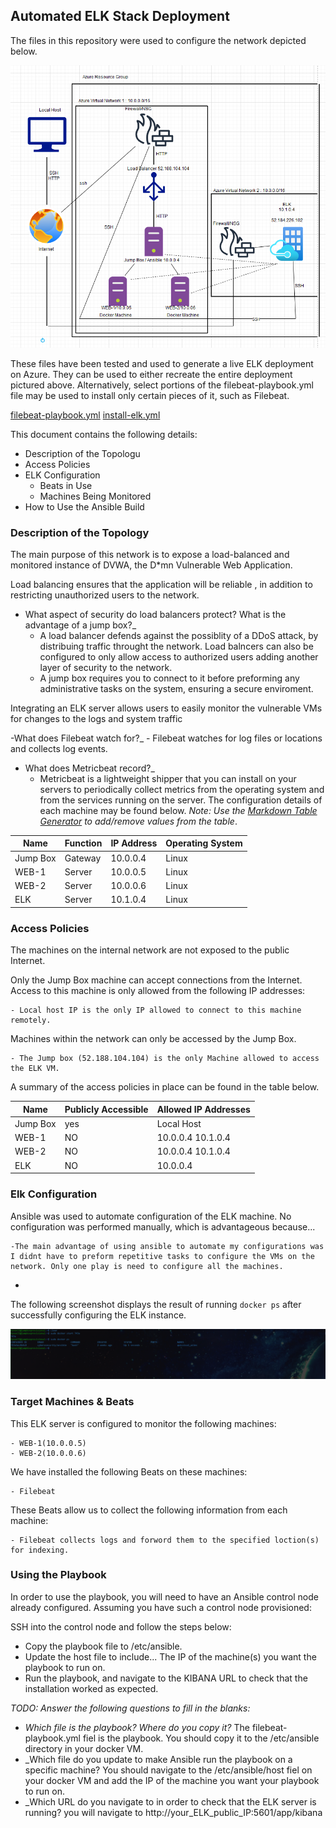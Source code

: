 ## Automated ELK Stack Deployment

The files in this repository were used to configure the network depicted below.

![TODO: Update the path with the name of your diagram](Images/azure_enviroment.png)

These files have been tested and used to generate a live ELK deployment on Azure. They can be used to either recreate the entire deployment pictured above. Alternatively, select portions of the filebeat-playbook.yml file may be used to install only certain pieces of it, such as Filebeat.

  [filebeat-playbook.yml](https://github.com/kanon333/ELK-PROJECT/tree/main/Ansible)
[install-elk.yml](https://github.com/kanon333/ELK-PROJECT/blob/main/Ansible/install-elk.txt)

This document contains the following details:
- Description of the Topologu
- Access Policies
- ELK Configuration
  - Beats in Use
  - Machines Being Monitored
- How to Use the Ansible Build


### Description of the Topology

The main purpose of this network is to expose a load-balanced and monitored instance of DVWA, the D*mn Vulnerable Web Application.

Load balancing ensures that the application will be reliable , in addition to restricting unauthorized users  to the network.
- What aspect of security do load balancers protect? What is the advantage of a jump box?_
    - A load balancer defends against the possiblity of a DDoS attack, by distribuing traffic  throught the network. Load balncers can also be configured to only allow access to authorized users adding another layer of security to the network.
    - A jump box requires you to connect to it before preforming any administrative tasks on the system, ensuring a secure enviroment.

Integrating an ELK server allows users to easily monitor the vulnerable VMs for changes to the logs and system traffic

 -What does Filebeat watch for?_
    - Filebeat watches for log files or locations and collects log events.
- What does Metricbeat record?_
    - Metricbeat is a lightweight shipper that you can install on your servers to periodically collect metrics from the operating system and from the services running on the server.
The configuration details of each machine may be found below.
_Note: Use the [Markdown Table Generator](http://www.tablesgenerator.com/markdown_tables) to add/remove values from the table_.

| Name     | Function | IP Address | Operating System |
|----------|----------|------------|------------------|
| Jump Box | Gateway  | 10.0.0.4   | Linux            |
| WEB-1    | Server   | 10.0.0.5   | Linux            |
| WEB-2    | Server   | 10.0.0.6   | Linux            |
| ELK      | Server   | 10.1.0.4   | Linux            |
### Access Policies

The machines on the internal network are not exposed to the public Internet. 

Only the Jump Box machine can accept connections from the Internet. Access to this machine is only allowed from the following IP addresses:
<!--- _TODO: Add whitelisted IP addresses_-->
    - Local host IP is the only IP allowed to connect to this machine remotely.

Machines within the network can only be accessed by the Jump Box.
<!--- _TODO: Which machine did you allow to access your ELK VM? What was its IP address?_-->
    - The Jump box (52.188.104.104) is the only Machine allowed to access the ELK VM.

A summary of the access policies in place can be found in the table below.

| Name     | Publicly Accessible | Allowed IP Addresses  |
|----------|---------------------|-----------------------|
| Jump Box | yes                 | Local Host            |
| WEB-1    | NO                  |  10.0.0.4  10.1.0.4   |
| WEB-2    | NO                  |  10.0.0.4  10.1.0.4   |
| ELK      | NO                  |  10.0.0.4             |

### Elk Configuration

Ansible was used to automate configuration of the ELK machine. No configuration was performed manually, which is advantageous because...
<!-- _TODO: What is the main advantage of automating configuration with Ansible?_-->
    -The main advantage of using ansible to automate my configurations was I didnt have to preform repetitive tasks to configure the VMs on the network. Only one play is need to configure all the machines.

<!--The playbook implements the following tasks:-->
<!-- _TODO: In 3-5 bullets, explain the steps of the ELK installation play. E.g., install Docker; download image; etc._-->
  * 


The following screenshot displays the result of running `docker ps` after successfully configuring the ELK instance.

![TODO: Update the path with the name of your screenshot of docker ps output](Images/docker_ps_output.png)

### Target Machines & Beats
This ELK server is configured to monitor the following machines:
<!--- _TODO: List the IP addresses of the machines you are monitoring_-->
    - WEB-1(10.0.0.5)
    - WEB-2(10.0.0.6)

We have installed the following Beats on these machines:
<!--- _TODO: Specify which Beats you successfully installed_-->
    - Filebeat
These Beats allow us to collect the following information from each machine:
<!--- _TODO: In 1-2 sentences, explain what kind of data each beat collects, and provide 1 example of what you expect to see. E.g., `Winlogbeat` collects Windows logs, which we use to track user logon events, etc._-->
    - Filebeat collects logs and forword them to the specified loction(s) for indexing.

### Using the Playbook
In order to use the playbook, you will need to have an Ansible control node already configured. Assuming you have such a control node provisioned: 

SSH into the control node and follow the steps below:
- Copy the playbook file to /etc/ansible.
- Update the host file to include... The IP of the machine(s) you want the playbook to run on.
- Run the playbook, and navigate to the KIBANA URL to check that the installation worked as expected.

_TODO: Answer the following questions to fill in the blanks:_
- _Which file is the playbook? Where do you copy it?_ The filebeat-playbook.yml fiel is the playbook. You should copy it to the /etc/ansible directory in your docker VM.
- _Which file do you update to make Ansible run the playbook on a specific machine?  You should navigate to the /etc/ansible/host fiel on your docker VM and add the IP of the machine you want your playbook to run on. <!--How do I specify which machine to install the ELK server on versus which to install Filebeat on?_-->
- _Which URL do you navigate to in order to check that the ELK server is running? you will navigate to http://your_ELK_public_IP:5601/app/kibana

<!--_As a **Bonus**, provide the specific commands the user will need to run to download the playbook, update the files, etc._-->
